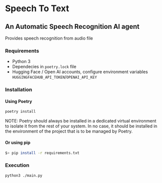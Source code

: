 # Speech To Text

## An Automatic Speech Recognition AI agent

Provides speech recognition from audio file

### Requirements
- Python 3 
- Dependecies in ```poetry.lock``` file
- Hugging Face / Open AI accounts, configure environment variables ```HUGGINGFACEHUB_API_TOKEN```/```OPENAI_API_KEY``` 

### Installation

#### Using Poetry
```bash
poetry install
```
NOTE: Poetry should always be installed in a dedicated virtual environment to isolate it from the rest of your system. In no case, it should be installed in the environment of the project that is to be managed by Poetry.

#### Or using pip 
```bash
$> pip install -r requirements.txt
```

### Execution 
```bash
python3 ./main.py
```